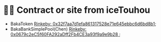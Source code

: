 # 🔗📄 Contract or site from iceTouhou

- BakaToken [Rinkeby: 0x32f7aa7d1efa861317528e71e645ebbc6d6bd8b1](https://rinkeby.etherscan.io/token/0x32f7aa7d1efa861317528e71e645ebbc6d6bd8b1#balances);
- BakaBankSimplePool(Chen) [Rinkeby: 0x0679c2eC5f60FA292aDff2Fb4CE3a93f9a9e9b28 ](https://rinkeby.etherscan.io/address/0x0679c2eC5f60FA292aDff2Fb4CE3a93f9a9e9b28#code);  

